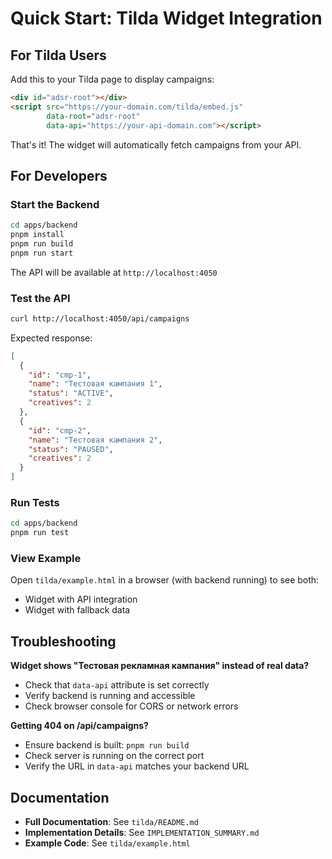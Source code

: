 # Quick Start: Tilda Widget Integration

## For Tilda Users

Add this to your Tilda page to display campaigns:

```html
<div id="adsr-root"></div>
<script src="https://your-domain.com/tilda/embed.js" 
        data-root="adsr-root" 
        data-api="https://your-api-domain.com"></script>
```

That's it! The widget will automatically fetch campaigns from your API.

## For Developers

### Start the Backend

```bash
cd apps/backend
pnpm install
pnpm run build
pnpm run start
```

The API will be available at `http://localhost:4050`

### Test the API

```bash
curl http://localhost:4050/api/campaigns
```

Expected response:
```json
[
  {
    "id": "cmp-1",
    "name": "Тестовая кампания 1",
    "status": "ACTIVE",
    "creatives": 2
  },
  {
    "id": "cmp-2",
    "name": "Тестовая кампания 2",
    "status": "PAUSED",
    "creatives": 2
  }
]
```

### Run Tests

```bash
cd apps/backend
pnpm run test
```

### View Example

Open `tilda/example.html` in a browser (with backend running) to see both:
- Widget with API integration
- Widget with fallback data

## Troubleshooting

**Widget shows "Тестовая рекламная кампания" instead of real data?**
- Check that `data-api` attribute is set correctly
- Verify backend is running and accessible
- Check browser console for CORS or network errors

**Getting 404 on /api/campaigns?**
- Ensure backend is built: `pnpm run build`
- Check server is running on the correct port
- Verify the URL in `data-api` matches your backend URL

## Documentation

- **Full Documentation**: See `tilda/README.md`
- **Implementation Details**: See `IMPLEMENTATION_SUMMARY.md`
- **Example Code**: See `tilda/example.html`
